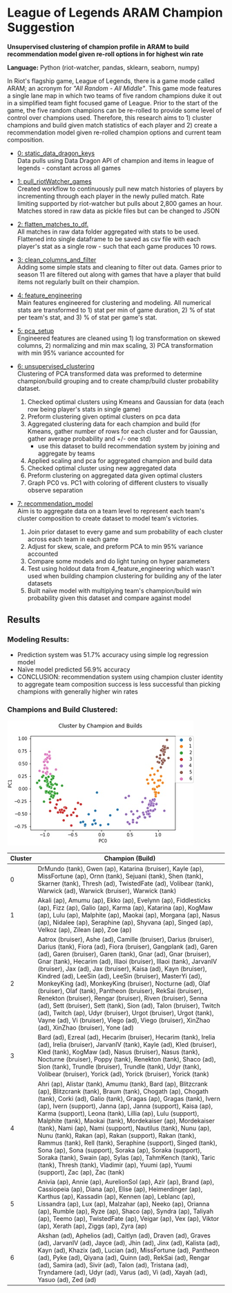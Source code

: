 # League of Legends ARAM Champion Suggestion

**Unsupervised clustering of champion profile in ARAM to build recommendation model given re-roll options in for highest win rate**

**Language:** Python (riot-watcher, pandas, sklearn, seaborn, numpy)

In Riot's flagship game, League of Legends, there is a game mode called ARAM; an acronym for *"All Random - All Middle"*. This game mode features a single lane map in which two teams of five random champions duke it out in a simplified team fight focused game of League. Prior to the start of the game, the five random champions can be re-rolled to provide some level of control over champions used. Therefore, this research aims to 1) cluster champions and build given match statistics of each player and 2) create a recommendation model given re-rolled champion options and current team composition.

- [0: static_data_dragon_keys](https://github.com/albechen/lol-aram-recommendation-model/blob/main/0_static_data_dragon_keys.py) <br/>
Data pulls using Data Dragon API of champion and items in league of legends - constant across all games

- [1: pull_riotWatcher_games](https://github.com/albechen/lol-aram-recommendation-model/blob/main/1_pull_riotWatcher_games.py) <br/>
Created workflow to continuously pull new match histories of players by incrementing through each player in the newly pulled match. Rate limiting supported by riot-watcher but pulls about 2,800 games an hour. Matches stored in raw data as pickle files but can be changed to JSON

- [2: flatten_matches_to_df.](https://github.com/albechen/lol-aram-recommendation-model/blob/main/2_flatten_matches_to_df..py) <br/>
All matches in raw data folder aggregated with stats to be used. Flattened into single dataframe to be saved as csv file with each player's stat as a single row - such that each game produces 10 rows.

- [3: clean_columns_and_filter](https://github.com/albechen/lol-aram-recommendation-model/blob/main/3_clean_columns_and_filter.py) <br/>
Adding some simple stats and cleaning to filter out data. Games prior to season 11 are filtered out along with games that have a player that build items not regularly built on their champion.

- [4: feature_engineering](https://github.com/albechen/lol-aram-recommendation-model/blob/main/4_feature_engineering.py) <br/>
Main features engineered for clustering and modeling. All numerical stats are transformed to 1) stat per min of game duration, 2) % of stat per team's stat, and 3) % of stat per game's stat.

- [5: pca_setup](https://github.com/albechen/lol-aram-recommendation-model/blob/main/5_pca_setup.py) <br/>
Engineered features are cleaned using 1) log transformation on skewed columns, 2) normalizing and min max scaling, 3) PCA transformation with min 95% variance accounted for

- [6: unsupervised_clustering](https://github.com/albechen/lol-aram-recommendation-modelblob/main/6_unsupervised_clustering.py) <br/>
Clustering of PCA transformed data was preformed to determine champion/build grouping and to create champ/build cluster probability dataset.
  1. Checked optimal clusters using Kmeans and Gaussian for data (each row being player's stats in single game)
  2. Preform clustering given optimal clusters on pca data
  3. Aggregated clustering data for each champion and build (for Kmeans, gather number of rows for each cluster and for Gaussian, gather average probability and +/- one std)
     - use this dataset to build recommendation system by joining and aggregate by teams
  4. Applied scaling and pca for aggregated champion and build data
  5. Checked optimal cluster using new aggregated data
  6. Preform clustering on aggregated data given optimal clusters
  7. Graph PC0 vs. PC1 with coloring of different clusters to visually observe separation

- [7: recommendation_model](https://github.com/albechen/lol-aram-recommendation-model/blob/main/7_recommendation_model.py) <br/>
Aim is to aggregate data on a team level to represent each team's cluster composition to create dataset to model team's victories.
  1. Join prior dataset to every game and sum probability of each cluster across each team in each game
  2. Adjust for skew, scale, and preform PCA to min 95% variance accounted
  3. Compare some models and do light tuning on hyper parameters
  4. Test using holdout data from 4_feature_engineering which wasn't used when building champion clustering for building any of the later datasets
  5. Built naïve model with multiplying team's champion/build win probability given this dataset and compare against model

## Results
### Modeling Results:
- Prediction system was 51.7% accuracy using simple log regression model <br/>
- Naïve model predicted 56.9% accuracy
- CONCLUSION: recommendation system using champion cluster identity to aggregate team composition success is less successful than picking champions with generally higher win rates

### Champions and Build Clustered:
![alt text](/data/results/images/championCluster_gaussian.jpg " championCluster")

| Cluster | Champion (Build)                                                                                                                                                                                                                                                                                                                                                                                                                                                                                                                                                                                                                                                                                                                                                                                                                     |
| ------- | ------------------------------------------------------------------------------------------------------------------------------------------------------------------------------------------------------------------------------------------------------------------------------------------------------------------------------------------------------------------------------------------------------------------------------------------------------------------------------------------------------------------------------------------------------------------------------------------------------------------------------------------------------------------------------------------------------------------------------------------------------------------------------------------------------------------------------------ |
| 0       | DrMundo (tank), Gwen (ap), Katarina (bruiser), Kayle (ap), MissFortune (ap), Ornn (tank), Sejuani (tank), Shen (tank), Skarner (tank), Thresh (ad), TwistedFate (ad), Volibear (tank), Warwick (ad), Warwick (bruiser), Warwick (tank)                                                                                                                                                                                                                                                                                                                                                                                                                                                                                                                                                                                               |
| 1       | Akali (ap), Amumu (ap), Ekko (ap), Evelynn (ap), Fiddlesticks (ap), Fizz (ap), Galio (ap), Karma (ap), Katarina (ap), KogMaw (ap), Lulu (ap), Malphite (ap), Maokai (ap), Morgana (ap), Nasus (ap), Nidalee (ap), Seraphine (ap), Shyvana (ap), Singed (ap), Velkoz (ap), Zilean (ap), Zoe (ap)                                                                                                                                                                                                                                                                                                                                                                                                                                                                                                                                      |
| 2       | Aatrox (bruiser), Ashe (ad), Camille (bruiser), Darius (bruiser), Darius (tank), Fiora (ad), Fiora (bruiser), Gangplank (ad), Garen (ad), Garen (bruiser), Garen (tank), Gnar (ad), Gnar (bruiser), Gnar (tank), Hecarim (ad), Illaoi (bruiser), Illaoi (tank), JarvanIV (bruiser), Jax (ad), Jax (bruiser), Kaisa (ad), Kayn (bruiser), Kindred (ad), LeeSin (ad), LeeSin (bruiser), MasterYi (ad), MonkeyKing (ad), MonkeyKing (bruiser), Nocturne (ad), Olaf (bruiser), Olaf (tank), Pantheon (bruiser), RekSai (bruiser), Renekton (bruiser), Rengar (bruiser), Riven (bruiser), Senna (ad), Sett (bruiser), Sett (tank), Sion (ad), Talon (bruiser), Twitch (ad), Twitch (ap), Udyr (bruiser), Urgot (bruiser), Urgot (tank), Vayne (ad), Vi (bruiser), Viego (ad), Viego (bruiser), XinZhao (ad), XinZhao (bruiser), Yone (ad) |
| 3       | Bard (ad), Ezreal (ad), Hecarim (bruiser), Hecarim (tank), Irelia (ad), Irelia (bruiser), JarvanIV (tank), Kayle (ad), Kled (bruiser), Kled (tank), KogMaw (ad), Nasus (bruiser), Nasus (tank), Nocturne (bruiser), Poppy (tank), Renekton (tank), Shaco (ad), Sion (tank), Trundle (bruiser), Trundle (tank), Udyr (tank), Volibear (bruiser), Yorick (ad), Yorick (bruiser), Yorick (tank)                                                                                                                                                                                                                                                                                                                                                                                                                                         |
| 4       | Ahri (ap), Alistar (tank), Amumu (tank), Bard (ap), Blitzcrank (ap), Blitzcrank (tank), Braum (tank), Chogath (ap), Chogath (tank), Corki (ad), Galio (tank), Gragas (ap), Gragas (tank), Ivern (ap), Ivern (support), Janna (ap), Janna (support), Kaisa (ap), Karma (support), Leona (tank), Lillia (ap), Lulu (support), Malphite (tank), Maokai (tank), Mordekaiser (ap), Mordekaiser (tank), Nami (ap), Nami (support), Nautilus (tank), Nunu (ap), Nunu (tank), Rakan (ap), Rakan (support), Rakan (tank), Rammus (tank), Rell (tank), Seraphine (support), Singed (tank), Sona (ap), Sona (support), Soraka (ap), Soraka (support), Soraka (tank), Swain (ap), Sylas (ap), TahmKench (tank), Taric (tank), Thresh (tank), Vladimir (ap), Yuumi (ap), Yuumi (support), Zac (ap), Zac (tank)                                    |
| 5       | Anivia (ap), Annie (ap), AurelionSol (ap), Azir (ap), Brand (ap), Cassiopeia (ap), Diana (ap), Elise (ap), Heimerdinger (ap), Karthus (ap), Kassadin (ap), Kennen (ap), Leblanc (ap), Lissandra (ap), Lux (ap), Malzahar (ap), Neeko (ap), Orianna (ap), Rumble (ap), Ryze (ap), Shaco (ap), Syndra (ap), Taliyah (ap), Teemo (ap), TwistedFate (ap), Veigar (ap), Vex (ap), Viktor (ap), Xerath (ap), Ziggs (ap), Zyra (ap)                                                                                                                                                                                                                                                                                                                                                                                                         |
| 6       | Akshan (ad), Aphelios (ad), Caitlyn (ad), Draven (ad), Graves (ad), JarvanIV (ad), Jayce (ad), Jhin (ad), Jinx (ad), Kalista (ad), Kayn (ad), Khazix (ad), Lucian (ad), MissFortune (ad), Pantheon (ad), Pyke (ad), Qiyana (ad), Quinn (ad), RekSai (ad), Rengar (ad), Samira (ad), Sivir (ad), Talon (ad), Tristana (ad), Tryndamere (ad), Udyr (ad), Varus (ad), Vi (ad), Xayah (ad), Yasuo (ad), Zed (ad)                                                                                                                                                                                                                                                                                                                                                                                                                         |

